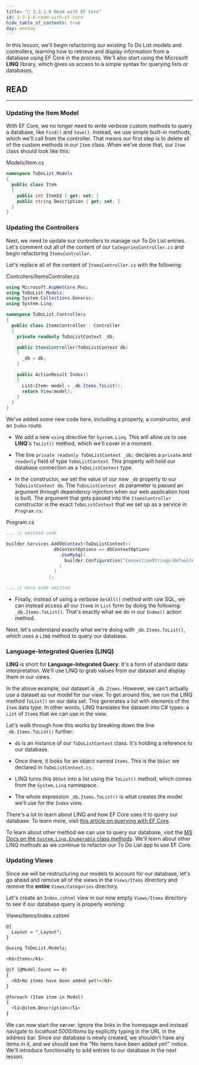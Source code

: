 ```yaml
---
title: "📓 3.3.1.6 Read with EF Core"
id: 3-3-1-6-read-with-ef-core
hide_table_of_contents: true
day: monday
---
```


In this lesson, we'll begin refactoring our existing To Do List models and controllers, learning how to retrieve and display information from a database using EF Core in the process. We'll also start using the Microsoft **LINQ** library, which gives us access to a simple syntax for querying lists or databases.

## READ
---

### Updating the Item Model

With EF Core, we no longer need to write verbose custom methods to query a database, like `Find()` and `Save()`. Instead, we use simple built-in methods, which we'll call from the controller. That means our first step is to delete all of the custom methods in our `Item` class. When we've done that, our `Item` class should look like this:

<div class="filename">Models/Item.cs</div>

```csharp
namespace ToDoList.Models
{
  public class Item
  {
    public int ItemId { get; set; }
    public string Description { get; set; }
  }
}
```

### Updating the Controllers

Next, we need to update our controllers to manage our To Do List entries. Let's comment out all of the content of our `CategoriesController.cs` and begin refactoring `ItemsController`.

Let's replace all of the content of `ItemsController.cs` with the following:

<div class="filename">Controllers/ItemsController.cs</div>

```csharp
using Microsoft.AspNetCore.Mvc;
using ToDoList.Models;
using System.Collections.Generic;
using System.Linq;

namespace ToDoList.Controllers
{
  public class ItemsController : Controller
  {
    private readonly ToDoListContext _db;

    public ItemsController(ToDoListContext db)
    {
      _db = db;
    }

    public ActionResult Index()
    {
      List<Item> model = _db.Items.ToList();
      return View(model);
    }
  }
}
```

We've added some new code here, including a property, a constructor, and an `Index` route.

* We add a new `using` directive for `System.Linq`. This will allow us to use **LINQ**'s `ToList()` method, which we'll cover in a moment.

* The line `private readonly ToDoListContext _db;` declares a `private` and `readonly` field of type `ToDoListContext`. This property will hold our database connection as a `ToDoListContext` type.

* In the constructor, we set the value of our new `_db` property to our `ToDoListContext db`. The `ToDoListContext db` parameter is passed an argument through dependency injection when our web application host is built. The argument that gets passed into the `ItemsController` constructor is the exact `ToDoListContext` that we set up as a service in `Program.cs`:

<div class="filename">Program.cs</div>

```csharp
... // omitted code

builder.Services.AddDbContext<ToDoListContext>(
                  dbContextOptions => dbContextOptions
                    .UseMySql(
                      builder.Configuration["ConnectionStrings:DefaultConnection"], ServerVersion.AutoDetect(builder.Configuration["ConnectionStrings:DefaultConnection"]
                    )
                  )
                );

... // more code omitted
```

* Finally, instead of using a verbose `GetAll()` method with raw SQL, we can instead access all our `Item`s in `List` form by doing the following: `_db.Items.ToList()`. That's exactly what we do in our `Index()` action method. 

Next, let's understand exactly what we're doing with  `_db.Items.ToList()`, which uses a `LINQ` method to query our database.

### Language-Integrated Queries (LINQ)

**LINQ** is short for **Language-Integrated Query**. It's a form of standard data interpretation. We'll use LINQ to grab values from our dataset and display them in our views.

In the above example, our dataset is `_db.Items`. However, we can't actually use a dataset as our model for our view. To get around this, we run the LINQ method `ToList()` on our data set. This generates a list with elements of the `Item` data type. In other words, LINQ translates the dataset into C# types: a `List` of `Item`s that we can use in the view.

Let's walk through how this works by breaking down the line `_db.Items.ToList()` further:

* `db` is an instance of our `ToDoListContext` class. It's holding a reference to our database.

* Once there, it looks for an object named `Items`. This is the `DbSet` we declared in `ToDoListContext.cs`.

* LINQ turns this `DbSet` into a list using the `ToList()` method, which comes from the `System.Linq` namespace.

* The whole expression `_db.Items.ToList()` is what creates the model we'll use for the `Index` view.

There's a lot to learn about LINQ and how EF Core uses it to query our database. To learn more, visit [this article on querying with EF Core](https://learn.microsoft.com/en-us/ef/core/querying/).

To learn about other method we can use to query our database, visit the [MS Docs on the `System.Linq.Enumerable` class methods](https://learn.microsoft.com/en-us/dotnet/api/system.linq.enumerable?view=net-6.0#methods). We'll learn about other LINQ methods as we continue to refactor our To Do List app to use EF Core.

### Updating Views

Since we will be restructuring our models to account for our database, let's go ahead and remove all of the views in the `Views/Items` directory and remove the **entire** `Views/Categories` directory.

Let's create an `Index.cshtml` view in our now empty `Views/Items` directory to see if our database query is properly working:

<div class="filename">Views/Items/Index.cshtml</div>

```html
@{
  Layout = "_Layout";
}

@using ToDoList.Models;

<h1>Items</h1>

@if (@Model.Count == 0)
{
  <h3>No items have been added yet!</h3>
} 

@foreach (Item item in Model)
{
  <li>@item.Description</li>
}
```

We can now start the server. Ignore the links in the homepage and instead navigate to _localhost:5000/Items_ by explicitly typing in the URL in the address bar. Since our database is newly created, we shouldn't have any items in it, and we should see the "No items have been added yet!" notice. We'll introduce functionality to add entries to our database in the next lesson.
